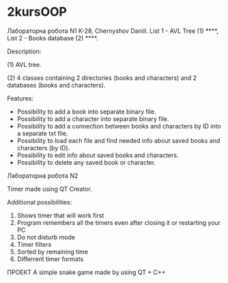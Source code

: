 # 2kursOOP
Лабораторна робота N1 
K-28, Chernyshov Daniil.
List 1 - AVL Tree (1) ****,
List 2 - Books database (2) ****.

Description:

(1) AVL tree.


(2) 4 classes containing 2 directories (books and characters) and 2 databases (books and characters).

Features:
+ Possibility to add a book into separate binary file.
+ Possibility to add a character into separate binary file.
+ Possibility to add a connection between books and characters by ID into a separate txt file.
+ Possibility to load each file and find needed info about saved books and characters (by ID).
+ Possibility to edit info about saved books and characters.
+ Possibility to delete any saved book or character.

Лабораторна робота N2 


Timer made using QT Creator.


Additional possibilities:
1) Shows timer that will work first
2) Program remembers all the timers even after closing it or restarting your PC
3) Do not disturb mode
4) Timer filters
5) Sorted by remaining time
6) Differrent timer formats 


ПРОЕКТ
A simple snake game made by using QT + C++

